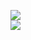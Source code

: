 [![](https://img.shields.io/badge/Made%20With-Github%20Spray-lightgrey.svg?style=for-the-badge&logo=github)](https://github.com/Annihil/github-spray#25346)  
[![](https://i.imgur.com/2DrTn0Z.gif)](https://github.com/Annihil/github-spray)